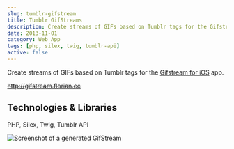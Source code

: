 ```yaml
---
slug: tumblr-gifstream
title: Tumblr GifStreams
description: Create streams of GIFs based on Tumblr tags for the Gifstream for iOS app.
date: 2013-11-01
category: Web App
tags: [php, silex, twig, tumblr-api]
active: false
---
```


Create streams of GIFs based on Tumblr tags for the [Gifstream for iOS](http://gifstream.in) app.

<del>http://gifstream.florian.ec</del>

## Technologies & Libraries

PHP, Silex, Twig, Tumblr API

![Screenshot of a generated GifStream](/projects/tumblr-gifstream/tumblr-gifstreams-1.png)
